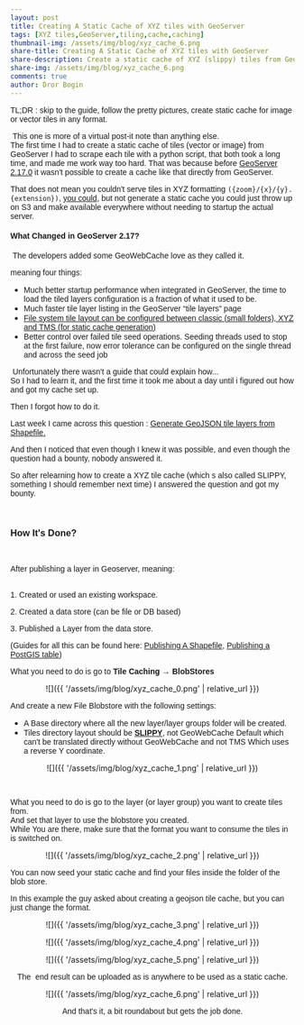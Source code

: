 ```yaml
---
layout: post
title: Creating A Static Cache of XYZ tiles with GeoServer
tags: [XYZ tiles,GeoServer,tiling,cache,caching]
thumbnail-img: /assets/img/blog/xyz_cache_6.png
share-title: Creating A Static Cache of XYZ tiles with GeoServer
share-description: Create a static cache of XYZ (slippy) tiles from GeoServer
share-img: /assets/img/blog/xyz_cache_6.png
comments: true
author: Dror Bogin
---
```


<p><span style="font-family: arial;">TL;DR : skip to the guide, follow the pretty pictures, create static cache for image or vector tiles in any format. <br /></span></p><p><span style="font-family: arial;">&nbsp;This one is more of a virtual post-it note than anything else.<br />The first time I had to create a static cache of tiles (vector or image) from GeoServer I had to scrape each tile with a python script, that both took a long time, and made me work way too hard. That was because before <a href="http://blog.geoserver.org/2020/04/21/geoserver-2-17-0-released/" rel="nofollow" target="_blank">GeoServer 2.17.0</a> it wasn't possible to create a cache like that directly from GeoServer.</span></p><p><span style="font-family: arial;">That does not mean you couldn't serve tiles in XYZ formatting <code>({zoom}/{x}/{y}.{extension})</code>, <a href="https://gis.stackexchange.com/questions/242389/serve-geoserver-tiles-in-xyz-format" rel="nofollow" target="_blank">you could</a>, but not generate a static cache you could just throw up on S3 and make available everywhere without needing to startup the actual server.</span></p><h4 style="text-align: left;"><span style="font-family: arial;">What Changed in GeoServer 2.17?</span></h4><p><span style="font-family: arial;">&nbsp;The developers added some GeoWebCache love as they called it.</span></p><p><span style="font-family: arial;">meaning four things:<br /></span></p>
<ul>
<li><span style="font-family: arial;">Much better startup performance when integrated in GeoServer, 
the time to load the tiled layers configuration is a fraction of what it
 used to be.</span></li>
 <li><span style="font-family: arial;">Much faster tile layer listing in the GeoServer “tile layers” page</span></li>
 <li><span style="font-family: arial;"><u>File system tile layout can be configured between classic (small folders), XYZ and TMS (for static cache generation)</u></span></li>
 <li><span style="font-family: arial;">Better
 control over failed tile seed operations. Seeding threads used to stop 
at the first failure, now error tolerance can be configured on the 
single thread and across the seed job</span></li></ul><p><span style="font-family: arial;">&nbsp;Unfortunately there wasn't a guide that could explain how...<br />So I had to learn it, and the first time it took me about a day until i figured out how and got my cache set up.&nbsp;</span></p><p><span style="font-family: arial;">Then I forgot how to do it.</span></p><p><span style="font-family: arial;">Last week I came across this question : <a href="https://gis.stackexchange.com/questions/377256/generate-geojson-tile-layers-from-shapefile" rel="nofollow" target="_blank">Generate GeoJSON tile layers from Shapefile.</a></span></p><p><span style="font-family: arial;">And then I noticed that even though I knew it was possible, and even though the question had a bounty, nobody answered it.</span></p><p><span style="font-family: arial;">So after relearning how to create a XYZ tile cache (which s also called SLIPPY, something I should remember next time) I answered the question and got my bounty.</span></p>
<p><span style="font-family: arial;">&nbsp;<span></span></span></p><!--more--><p></p><h3 style="text-align: left;"><span style="font-family: arial;">How It's Done?</span></h3><p><span style="font-family: arial;">&nbsp;<br /></span></p><p><span style="font-family: arial;">After publishing a layer in Geoserver, meaning:</span></p>
<p><span style="font-family: arial;"><br />1. Created or used an existing workspace.</span></p>
<p><span style="font-family: arial;">2. Created a data store (can be file or DB based)</span></p>
<p><span style="font-family: arial;">3. Published a Layer from the data store.</span></p>
<p><span style="font-family: arial;">(Guides for all this can be found here: <a href="https://docs.geoserver.org/stable/en/user/gettingstarted/shapefile-quickstart/index.html" rel="nofollow" target="_blank">Publishing A Shapefile</a>, <a href="https://docs.geoserver.org/stable/en/user/gettingstarted/postgis-quickstart/index.html" rel="nofollow" target="_blank">Publishing a PostGIS table</a>)</span></p>
<p><span style="font-family: arial;">What you need to do is go to <b>Tile Caching</b> &rarr; <b>BlobStores<br /></b></span></p>
<div class="separator" style="clear: both; text-align: center;">

![]({{ '/assets/img/blog/xyz_cache_0.png' | relative_url }})

</div>
<p><span style="font-family: arial;">And create a new File Blobstore with the following settings:<br /></span></p><ul style="text-align: left;"><li><span style="font-family: arial;">A Base directory where all the new layer/layer groups folder will be created.</span></li><li><span style="font-family: arial;">Tiles directory layout should be <b><u>SLIPPY</u></b>, not GeoWebCache Default which can't be translated directly without GeoWebCache and not TMS Which uses a reverse Y coordinate.<br /></span></li></ul><p></p><div class="separator" style="clear: both; text-align: center;">

![]({{ '/assets/img/blog/xyz_cache_1.png' | relative_url }})

</div>
<p><span style="font-family: arial;"></span></p><p><span style="font-family: arial;"></span></p><p><span style="font-family: arial;"></span></p><p><span style="font-family: arial;"></span></p><p><span style="font-family: arial;"><br /></span></p><p><span style="font-family: arial;">What you need to do is go to the layer (or layer group) you want to create tiles from.<br />And set that layer to use the blobstore you created.<br />While You are there, make sure that the format you want to consume the tiles in is switched on.<br /></span></p><p></p><div class="separator" style="clear: both; text-align: center;">

![]({{ '/assets/img/blog/xyz_cache_2.png' | relative_url }})

</div>
<p><span style="font-family: arial;">You can now seed your static cache and find your files inside the folder of the blob store.</span></p><p><span style="font-family: arial;">In this example the guy asked about creating a geojson tile cache, but you can just change the format. <br /></span></p><div class="separator" style="clear: both; text-align: center;">

![]({{ '/assets/img/blog/xyz_cache_3.png' | relative_url }})

![]({{ '/assets/img/blog/xyz_cache_4.png' | relative_url }})

![]({{ '/assets/img/blog/xyz_cache_5.png' | relative_url }})


<p><span style="font-family: arial;">The&nbsp; end result can be uploaded as is anywhere to be used as a static cache.</span></p><div class="separator" style="clear: both; text-align: center;">

![]({{ '/assets/img/blog/xyz_cache_6.png' | relative_url }})

<p><span style="font-family: arial;">And that's it, a bit roundabout but gets the job done.<br /></span></p><div><p><span style="font-family: arial;"> </span></p></div>